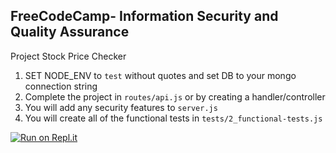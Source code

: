 **FreeCodeCamp**- Information Security and Quality Assurance
------

Project Stock Price Checker

1) SET NODE_ENV to `test` without quotes and set DB to your mongo connection string
2) Complete the project in `routes/api.js` or by creating a handler/controller
3) You will add any security features to `server.js`
4) You will create all of the functional tests in `tests/2_functional-tests.js`


[![Run on Repl.it](https://repl.it/badge/github/freeCodeCamp/boilerplate-project-stockchecker)](https://repl.it/github/freeCodeCamp/boilerplate-project-stockchecker)